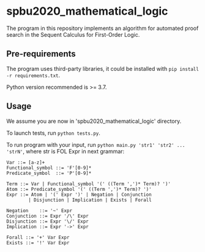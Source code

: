 #   spbu2020_mathematical_logic
The program in this repository implements an algorithm for automated proof search in the Sequent Calculus for First-Order Logic.


##   Pre-requirements
The program uses third-party libraries, it could be installed with `pip install -r requirements.txt`.

Python version recommended is >= 3.7.


##   Usage
We assume you are now in 'spbu2020_mathematical_logic' directory.

To launch tests, run `python tests.py`.

To run program with your input, run `python main.py 'str1' 'str2' ... 'strN'`, where str is FOL Expr in next grammar:


```
Var ::= [a-z]+
Functional_symbol ::= 'F'[0-9]*
Predicate_symbol  ::= 'P'[0-9]*  

Term ::= Var | Functional_symbol '(' ((Term ',')* Term)? ')' 
Atom ::= Predicate_symbol '(' ((Term ',')* Term)? ')'
Expr ::= Atom | '(' Expr ')' | Negation | Conjunction 
        | Disjunction | Implication | Exists | Forall

Negation    ::= '~' Expr
Conjunction ::= Expr '/\' Expr
Disjunction ::= Expr '\/' Expr
Implication ::= Expr '->' Expr

Forall ::= '+' Var Expr
Exists ::= '!' Var Expr
```
